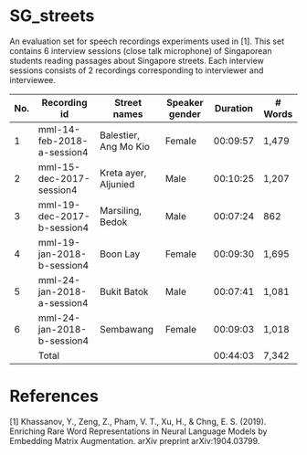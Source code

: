 # SG_streets
An evaluation set for speech recordings experiments used in [1]. This set contains 6 interview sessions (close talk microphone) of Singaporean students reading passages about Singapore streets. Each interview sessions consists of 2 recordings corresponding to interviewer and interviewee. 

No.	| Recording id                  | Street names	                | Speaker gender  | Duration	| # Words
----|-------------------------------|-------------------------------|-----------------|-------------|---------
1	| mml-14-feb-2018-a-session4    | Balestier, Ang Mo Kio	        | Female          |	00:09:57	| 1,479
2	| mml-15-dec-2017-session4	    | Kreta ayer, Aljunied	        | Male	          | 00:10:25	| 1,207
3	| mml-19-dec-2017-b-session4    | Marsiling, Bedok	            | Male	          | 00:07:24	| 862
4	| mml-19-jan-2018-b-session4	| Boon Lay	                    | Female	      | 00:09:30	| 1,695
5	| mml-24-jan-2018-a-session4	| Bukit Batok	                | Male	          | 00:07:41	| 1,081
6	| mml-24-jan-2018-b-session4	| Sembawang	                    | Female	      | 00:09:03	| 1,018
    | Total	      		            |                               |                 | 00:44:03	| 7,342

# References
[1] Khassanov, Y., Zeng, Z., Pham, V. T., Xu, H., & Chng, E. S. (2019). Enriching Rare Word Representations in Neural Language Models by Embedding Matrix Augmentation. arXiv preprint arXiv:1904.03799.
